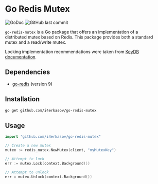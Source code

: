 # Go Redis Mutex

![GoDoc](https://godoc.org/github.com/i4erkasov/go-redis-mutex?status.svg)
![GitHub last commit](https://img.shields.io/github/last-commit/i4erkasov/go-redis-mutex)


`go-redis-mutex` is a Go package that offers an implementation of a distributed mutex based on Redis. This package provides both a standard mutex and a read/write mutex.

Locking implementation recommendations were taken from [KeyDB documentation](https://docs.keydb.dev/docs/distlock/).

## Dependencies

- [go-redis](https://github.com/go-redis/redis) (version 9)

## Installation

```bash
go get github.com/i4erkasov/go-redis-mutex
```

## Usage

```go
import "github.com/i4erkasov/go-redis-mutex"

// Create a new mutex
mutex := redis_mutex.NewMutex(client, "myMutexKey")

// Attempt to lock
err := mutex.Lock(context.Background())

// Attempt to unlock
err = mutex.Unlock(context.Background())
```
